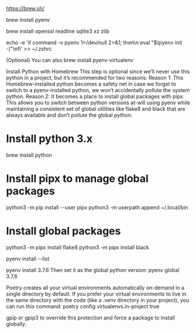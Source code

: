 https://brew.sh/

brew install pyenv

brew install openssl readline sqlite3 xz zlib

echo -e 'if command -v pyenv 1>/dev/null 2>&1; then\n  eval "$(pyenv init -)"\nfi' >> ~/.zshrc

(Optional) You can also brew install pyenv-virtualenv


Install Python with Homebrew
This step is optional since we’ll never use this python in a project, but it’s recommended for two reasons:
Reason 1: This Homebrew-installed python becomes a safety net in case we forget to switch to a pyenv-installed python, we won’t accidentally pollute the system python.
Reason 2: It becomes a place to install global packages with pipx. This allows you to switch between python versions at-will using pyenv while maintaining a consistent set of global utilities like flake8 and black that are always available and don’t pollute the global python.

# Install python 3.x
brew install python
# Install pipx to manage global packages
python3 -m pip install --user pipx
python3 -m userpath append ~/.local/bin
# Install global packages
python3 -m pipx install flake8
python3 -m pipx install black



pyenv install --list

pyenv install 3.7.6
Then set it as the global python version:
pyenv global 3.7.6



Poetry creates all your virtual environments automatically on-demand in a single directory by default. If you prefer your virtual environments to live in the same directory with the code (like a .venv directory in your project), you can run this command:
poetry config virtualenvs.in-project true



 gpip or gpip3 to override this protection and force a package to install globally.
